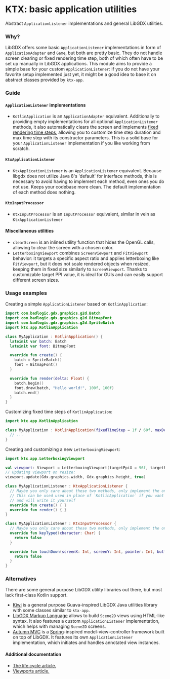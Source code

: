 # KTX: basic application utilities

Abstract `ApplicationListener` implementations and general LibGDX utilities.

### Why?

LibGDX offers some basic `ApplicationListener` implementations in form of `ApplicationAdapter` and `Game`, but both are
pretty basic. They do not handle screen clearing or fixed rendering time step, both of which often have to be set up
manually in LibGDX applications. This module aims to provide a simple base for your custom `ApplicationListener`: if you
do not have your favorite setup implemented just yet, it might be a good idea to base it on abstract classes provided
by `ktx-app`.

### Guide

#### `ApplicationListener` implementations

- `KotlinApplication` is an `ApplicationAdapter` equivalent. Additionally to providing empty implementations for all
optional `ApplicationListener` methods, it also automatically clears the screen and implements
[fixed rendering time steps](http://www.badlogicgames.com/forum/viewtopic.php?p=96803#p96803), allowing you to customize
time step duration and max time step with its constructor parameters. This is a solid base for your `ApplicationListener`
implementation if you like working from scratch.

#### `KtxApplicationListener`
- `KtxApplicationListener` is an `ApplicationListener` equivalent.
Because libgdx does not utilize Java 8's 'default' for interface methods, this
is necessary to avoid having to implement each method, even ones you do not use. Keeps your codebase more clean.
The default implementation of each method does nothing.
####

#### `KtxInputProcessor`
- `KtxInputProcessor` is an `InputProcessor` equivalent, similar in vein as `KtxApplicationListener`
####

#### Miscellaneous utilities

- `clearScreen` is an inlined utility function that hides the OpenGL calls, allowing to clear the screen with a chosen
color.
- `LetterboxingViewport` combines `ScreenViewport` and `FitViewport` behavior: it targets a specific aspect ratio and
applies letterboxing like `FitViewport`, but it does not scale rendered objects when resized, keeping them in fixed size
similarly to `ScreenViewport`. Thanks to customizable target PPI value, it is ideal for GUIs and can easily support
different screen sizes.

### Usage examples

Creating a simple `ApplicationListener` based on `KotlinApplication`:

```Kotlin
import com.badlogic.gdx.graphics.g2d.Batch
import com.badlogic.gdx.graphics.g2d.BitmapFont
import com.badlogic.gdx.graphics.g2d.SpriteBatch
import ktx.app.KotlinApplication

class MyApplication : KotlinApplication() {
  lateinit var batch: Batch
  lateinit var font: BitmapFont

  override fun create() {
    batch = SpriteBatch()
    font = BitmapFont()
  }

  override fun render(delta: Float) {
    batch.begin()
    font.draw(batch, "Hello world!", 100f, 100f)
    batch.end()
  }
}
```

Customizing fixed time steps of `KotlinApplication`:

```Kotlin
import ktx.app.KotlinApplication

class MyApplication : KotlinApplication(fixedTimeStep = 1f / 60f, maxDeltaTime = 1f / 15f) {
  // ...
}
```

Creating and customizing a new `LetterboxingViewport`:

```Kotlin
import ktx.app.LetterboxingViewport

val viewport: Viewport = LetterboxingViewport(targetPpiX = 96f, targetPpiY = 96f, aspectRatio = 4f / 3f)
// Updating viewport on resize:
viewport.update(Gdx.graphics.width, Gdx.graphics.height, true)
```

```Kotlin
class MyApplicationListener : KtxApplicationListener {
  // Maybe you only care about these two methods, only implement the ones you want to use.
  // This can be used used in place of `KotlinApplication` if you want full control over the game loop
  // and will write it yourself
  override fun create() { }
  override fun render() { }
}
```

```Kotlin
class MyApplicationListener : KtxInputProcessor {
  // Maybe you only care about these two methods, only implement the ones you want to use.
  override fun keyTyped(character: Char) { 
    return false
  }

  override fun touchDown(screenX: Int, screenY: Int, pointer: Int, button: Int) { 
    return false
  }
}
```

### Alternatives

There are some general purpose LibGDX utility libraries out there, but most lack first-class Kotlin support.

- [Kiwi](https://github.com/czyzby/gdx-lml/tree/master/kiwi) is a general purpose Guava-inspired LibGDX Java utilities
library with some classes similar to `ktx-app`.
- [LibGDX Markup Language](https://github.com/czyzby/gdx-lml/tree/master/lml) allows to build `Scene2D` views using
HTML-like syntax. It also features a custom `ApplicationListener` implementation, which helps with managing `Scene2D`
screens.
- [Autumn MVC](https://github.com/czyzby/gdx-lml/tree/master/mvc) is a [Spring](https://spring.io/)-inspired
model-view-controller framework built on top of LibGDX. It features its own `ApplicationListener` implementation, which
initiates and handles annotated view instances.

#### Additional documentation

- [The life cycle article.](https://github.com/libgdx/libgdx/wiki/The-life-cycle)
- [Viewports article.](https://github.com/libgdx/libgdx/wiki/Viewports)
